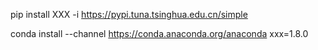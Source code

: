 

pip install XXX -i https://pypi.tuna.tsinghua.edu.cn/simple


conda install --channel https://conda.anaconda.org/anaconda xxx=1.8.0